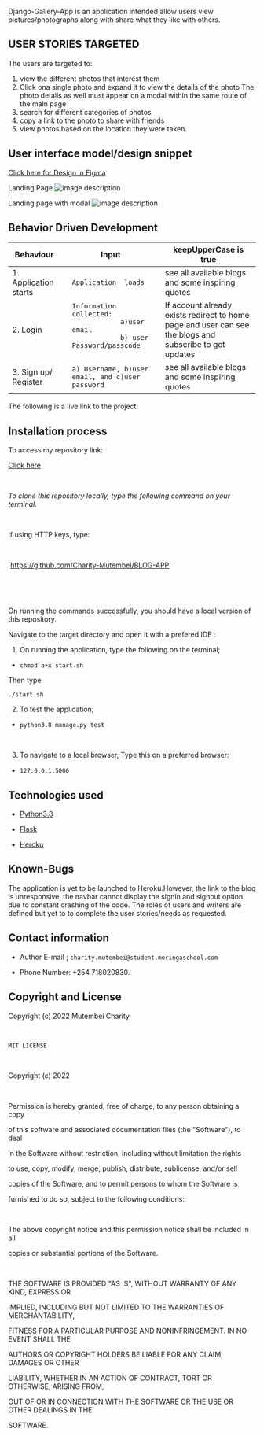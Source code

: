 

Django-Gallery-App is an application intended allow users view pictures/photographs along with share what they like with others.

## USER STORIES TARGETED 

The users are targeted to:
1. view the different photos that interest them
2. Click ona  single photo snd expand it to view the details of the photo
    The photo details as well must appear on a modal within the same route of the main page
3. search for different categories of photos
4. copy a link to the photo to share with friends
5. view photos based on the location they were taken. 



## User interface model/design snippet 
[Click here for Design in Figma](https://www.figma.com/file/7QEvjl2wj57PUzkeAqcpyP/Untitled?node-id=0%3A1)

Landing Page
![image description](static/images/Untitled%20(8).png)

Landing page with modal
![image description](static/images/Untitled%20(9).png)









## Behavior Driven Development 



 <table>
    <thead>
      <tr>
        <th>Behaviour</th>
        <th></th>
        <th>Input</th>
         <th></th>
        <th>keepUpperCase is true</th>
      </tr>
    </thead>
    <tbody>
        <tr>
            <td>1. Application starts</td>
            <td></td>
            <td><code>Application  loads </code></td>
            <td><code></code></td>
            <td>see all available blogs and some inspiring quotes</td>
        </tr>
         <tr>
            <td>2. Login</td>
            <td></td>
            <td><code>Information collected:
            a)user email 
            b) user Password/passcode 
            </code></td>
            <td><code></code></td>
            <td>If account already exists redirect to home page and user can see the blogs and subscribe to get updates</td>
        </tr>
         <tr>
            <td>3. Sign up/ Register</td>
            <td></td>
            <td><code>a) Username, b)user email, and c)user password</code></td>
            <td><code></code></td>
            <td>see all available blogs and some inspiring quotes</td>
        </tr>
    </tbody>
  </table>

The following is a live link to the project:

## Installation process

To access my repository link:

[Click here](https://github.com/Charity-Mutembei/BLOG-APP)

​

*To clone this repository locally, type the following command on your terminal.*

​

If using HTTP keys, type:

​

`https://github.com/Charity-Mutembei/BLOG-APP'


​


​

On running the commands successfully, you should have a local version of this repository.

Navigate to the target directory and open it with a prefered IDE :

1. On running the application, type the following on the terminal;

+ `chmod a+x start.sh`

Then type

`./start.sh`

2. To test the application;

+ `python3.8 manage.py test`

​

3. To navigate to a local browser, Type this on a preferred browser:

+ `127.0.0.1:5000`

## Technologies used

* [Python3.8](https://www.python.org/)

* [Flask](http://flask.pocoo.org/)

* [Heroku](https://heroku.com)

## Known-Bugs

The application is yet to be launched to Heroku.However, the link to the blog is unresponsive, the navbar cannot display the signin and signout option due to constant crashing of the code. 
The roles of users and writers are defined but yet to to complete the user stories/needs as requested. 

## Contact information

+ Author E-mail ; `charity.mutembei@student.moringaschool.com`

+ Phone Number: +254 718020830.

## Copyright and License

Copyright (c) 2022 Mutembei Charity

​

`MIT LICENSE`

​

Copyright (c) 2022 

​

Permission is hereby granted, free of charge, to any person obtaining a copy

of this software and associated documentation files (the "Software"), to deal

in the Software without restriction, including without limitation the rights

to use, copy, modify, merge, publish, distribute, sublicense, and/or sell

copies of the Software, and to permit persons to whom the Software is

furnished to do so, subject to the following conditions:

​

The above copyright notice and this permission notice shall be included in all

copies or substantial portions of the Software.

​

THE SOFTWARE IS PROVIDED "AS IS", WITHOUT WARRANTY OF ANY KIND, EXPRESS OR

IMPLIED, INCLUDING BUT NOT LIMITED TO THE WARRANTIES OF MERCHANTABILITY,

FITNESS FOR A PARTICULAR PURPOSE AND NONINFRINGEMENT. IN NO EVENT SHALL THE

AUTHORS OR COPYRIGHT HOLDERS BE LIABLE FOR ANY CLAIM, DAMAGES OR OTHER

LIABILITY, WHETHER IN AN ACTION OF CONTRACT, TORT OR OTHERWISE, ARISING FROM,

OUT OF OR IN CONNECTION WITH THE SOFTWARE OR THE USE OR OTHER DEALINGS IN THE

SOFTWARE.




